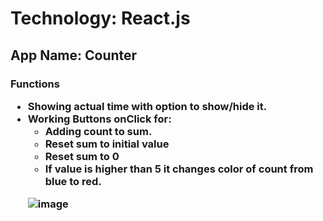 <h1> Technology: React.js</h1>
<h2>App Name: Counter </h2>
<h3> Functions </h>
<ul>
    <li>
    Showing actual time with option to show/hide it.
    </li>
    <li> Working Buttons onClick for:
    <ul>
    <li>Adding count to sum. </li>
    <li>Reset sum to initial value</li>
    <li>Reset sum to 0 </li>
    </li>
    <li>If value is higher than 5 it changes color of count from blue to red.</li>
    
</ul>



![image](https://user-images.githubusercontent.com/93492863/178103869-711e2560-3a60-47e9-b630-2a6131da8d48.png)
